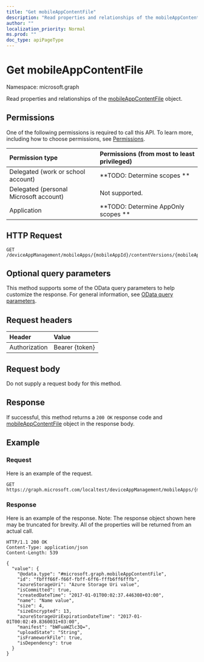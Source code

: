 ```yaml
---
title: "Get mobileAppContentFile"
description: "Read properties and relationships of the mobileAppContentFile object."
author: ""
localization_priority: Normal
ms.prod: ""
doc_type: apiPageType
---
```


# Get mobileAppContentFile

Namespace: microsoft.graph

Read properties and relationships of the [mobileAppContentFile](../resources/intune-apps-mobileappcontentfile.md) object.

## Permissions
One of the following permissions is required to call this API. To learn more, including how to choose permissions, see [Permissions](/concepts/permissions-reference.md).

|Permission type|Permissions (from most to least privileged)|
|:---|:---|
|Delegated (work or school account)|**TODO: Determine scopes **|
|Delegated (personal Microsoft account)|Not supported.|
|Application|**TODO: Determine AppOnly scopes **|

## HTTP Request
<!-- {
  "blockType": "ignored"
}
-->
``` http
GET /deviceAppManagement/mobileApps/{mobileAppId}/contentVersions/{mobileAppContentId}/files/{mobileAppContentFileId}
```

## Optional query parameters
This method supports some of the OData query parameters to help customize the response. For general information, see [OData query parameters](/graph/query-parameters).

## Request headers
|Header|Value|
|:---|:---|
|Authorization|Bearer {token}|

## Request body
Do not supply a request body for this method.

## Response
If successful, this method returns a `200 OK` response code and [mobileAppContentFile](../resources/intune-apps-mobileappcontentfile.md) object in the response body.

## Example

### Request
Here is an example of the request.
<!-- {
  "blockType": "request",
  "name": "get_mobileappcontentfile"
}
-->
``` http
GET https://graph.microsoft.com/localtest/deviceAppManagement/mobileApps/{mobileAppId}/contentVersions/{mobileAppContentId}/files/{mobileAppContentFileId}
```

### Response
Here is an example of the response. Note: The response object shown here may be truncated for brevity. All of the properties will be returned from an actual call.
<!-- {
  "blockType": "response",
  "truncated": true,
  "@odata.type": "microsoft.graph.mobileAppContentFile"
}
-->
``` http
HTTP/1.1 200 OK
Content-Type: application/json
Content-Length: 539

{
  "value": {
    "@odata.type": "#microsoft.graph.mobileAppContentFile",
    "id": "fbfff66f-f66f-fbff-6ff6-fffb6ff6fffb",
    "azureStorageUri": "Azure Storage Uri value",
    "isCommitted": true,
    "createdDateTime": "2017-01-01T00:02:37.446308+03:00",
    "name": "Name value",
    "size": 4,
    "sizeEncrypted": 13,
    "azureStorageUriExpirationDateTime": "2017-01-01T00:02:49.8360031+03:00",
    "manifest": "bWFuaWZlc3Q=",
    "uploadState": "String",
    "isFrameworkFile": true,
    "isDependency": true
  }
}
```


